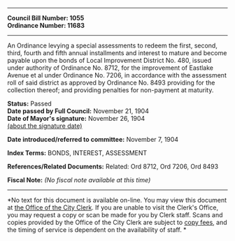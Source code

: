 * * * * *  
  
**Council Bill Number: [](#h0)[](#h2)1055**   
**Ordinance Number: 11683**  
  
* * * * *  
  
An Ordinance levying a special assessments to redeem the first, second, third, fourth and fifth annual installments and interest to mature and become payable upon the bonds of Local Improvement District No. 480, issued under authority of Ordinance No. 8712, for the improvement of Eastlake Avenue et al under Ordinance No. 7206, in accordance with the assessment roll of said district as approved by Ordinance No. 8493 providing for the collection thereof; and providing penalties for non-payment at maturity.  
  
**Status:** Passed   
**Date passed by Full Council:** November 21, 1904   
**Date of Mayor's signature:** November 26, 1904   
[(about the signature date)](/~public/approvaldate.htm)   
  
  
**Date introduced/referred to committee:** November 7, 1904   
  
**Index Terms:** BONDS, INTEREST, ASSESSMENT  
  
**References/Related Documents:** Related: Ord 8712, Ord 7206, Ord 8493  
  
**Fiscal Note:** *(No fiscal note available at this time)*  
  
* * * * *  
  
*No text for this document is available on-line. You may view this document at [the Office of the City Clerk](http://www.seattle.gov/leg/clerk/contactUs.htm). If you are unable to visit the Clerk's Office, you may request a copy or scan be made for you by Clerk staff. Scans and copies provided by the Office of the City Clerk are subject to [copy fees](http://clerk.seattle.gov/~public/clerkfees.htm), and the timing of service is dependent on the availability of staff. *  
  
  

